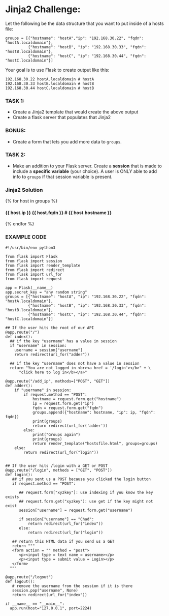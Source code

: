 # Jinja2 Challenge:

Let the following be the data structure that you want to put inside of a hosts file:

    groups = [{"hostname": "hostA","ip": "192.168.30.22", "fqdn": "hostA.localdomain"},
              {"hostname": "hostB", "ip": "192.168.30.33", "fqdn": "hostB.localdomain"},
              {"hostname": "hostC", "ip": "192.168.30.44", "fqdn": "hostC.localdomain"}]

Your goal is to use Flask to create output like this:

    192.168.30.22 hostA.localdomain # hostA
    192.168.30.33 hostB.localdomain # hostB
    192.168.30.44 hostC.localdomain # hostB

### TASK 1:
- Create a Jinja2 template that would create the above output
- Create a flask server that populates that Jinja2

### BONUS:
- Create a form that lets you add more data to `groups`.

### TASK 2:
- Make an addition to your Flask server. Create a **session** that is made to include a **specific variable** (your choice). A user is ONLY able to add info to `groups` if that session variable is present.

### Jinja2 Solution
{% for host in groups %}
   <h4><span>{{ host.ip }}   {{ host.fqdn }} # {{ host.hostname }}</span></h4>
   {% endfor %}

### EXAMPLE CODE

```
#!/usr/bin/env python3

from flask import Flask
from flask import session
from flask import render_template
from flask import redirect
from flask import url_for
from flask import request

app = Flask(__name__)
app.secret_key = "any random string"
groups = [{"hostname": "hostA", "ip": "192.168.30.22", "fqdn": "hostA.localdomain"},
          {"hostname": "hostB", "ip": "192.168.30.33", "fqdn": "hostB.localdomain"},
          {"hostname": "hostC", "ip": "192.168.30.44", "fqdn": "hostC.localdomain"}]

## If the user hits the root of our API
@app.route("/")
def index():
  ## if the key "username" has a value in session
  if "username" in session:
    username = session["username"]
    return redirect(url_for("adder"))

  ## if the key "username" does not have a value in session
  return "You are not logged in <br><a href = '/login'></b>" + \
      "click here to log in</b></a>"

@app.route("/add_ip", methods=["POST", "GET"])
def adder():
    if "username" in session:
        if request.method == "POST":
            hostname = request.form.get("hostname")
            ip = request.form.get("ip")
            fqdn = request.form.get("fqdn")
            groups.append({"hostname": hostname, "ip": ip, "fqdn": fqdn})
            print(groups)
            return redirect(url_for('adder'))
        else:
            print("Groups again")
            print(groups)
            return render_template("hostsfile.html", groups=groups)
    else:
        return redirect(url_for("login"))


## If the user hits /login with a GET or POST
@app.route("/login", methods = ["GET", "POST"])
def login():
   ## if you sent us a POST because you clicked the login button
   if request.method == "POST":

      ## request.form["xyzkey"]: use indexing if you know the key exists
      ## request.form.get("xyzkey"): use get if the key might not exist
      session["username"] = request.form.get("username")

      if session["username"] == "Chad":
          return redirect(url_for("index"))
      else:
          return redirect(url_for("login"))

   ## return this HTML data if you send us a GET
   return """
   <form action = "" method = "post">
      <p><input type = text name = username></p>
      <p><input type = submit value = Login></p>
   </form>
  """

@app.route("/logout")
def logout():
   # remove the username from the session if it is there
   session.pop("username", None)
   return redirect(url_for("index"))

if __name__ == "__main__":
  app.run(host="127.0.0.1", port=2224)
```

